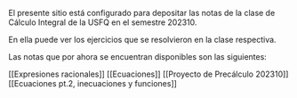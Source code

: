 El presente sitio está configurado para depositar las notas de la clase de Cálculo Integral de la USFQ en el semestre 202310.

En ella puede ver los ejercicios que se resolvieron en la clase respectiva.

Las notas que por ahora se encuentran disponibles son las siguientes:

[[Expresiones racionales]]
[[Ecuaciones]]
[[Proyecto de Precálculo 202310]]
[[Ecuaciones pt.2, inecuaciones y funciones]]



